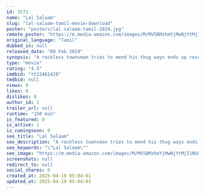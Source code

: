 ```yaml
---
id: 3572
name: "Lal Salaam"
slug: "lal-salaam-tamil-movie-download"
poster: "posters/lal-salaam-tamil-2024.jpg"
remote_poster: "https://m.media-amazon.com/images/M/MV5BMzhmYjMwNjYtMjI1NS00NmY2LTkyMWItODdhOTc5NWRkYmI5XkEyXkFqcGc@._V1_SX300.jpg"
original_language: "Tamil"
dubbed_in: null
released_date: "09 Feb 2024"
synopsis: "A reckless townsman tries to mend his thug ways ends up resurrecting himself and proves to be worthy of the world, in the eyes of the same people who chased him away."
type: "movie"
rating: "4.5"
imdbid: "tt23461428"
tmdbid: null
views: 0
likes: 0
dislikes: 0
author_id: 1
trailer_url: null
runtime: "150 min"
is_featured: 0
is_active: 1
is_comingsoon: 0
seo_title: "Lal Salaam"
seo_description: "A reckless townsman tries to mend his thug ways ends up resurrecting himself and proves to be worthy of the world, in the eyes of the same people who chased him away."
seo_keywords: "\"Lal Salaam\""
seo_image: "https://m.media-amazon.com/images/M/MV5BMzhmYjMwNjYtMjI1NS00NmY2LTkyMWItODdhOTc5NWRkYmI5XkEyXkFqcGc@._V1_SX300.jpg"
screenshots: null
redirect_to: null
social_shares: 0
created_at: 2025-04-19 05:04:01
updated_at: 2025-04-19 05:04:01
---
```


